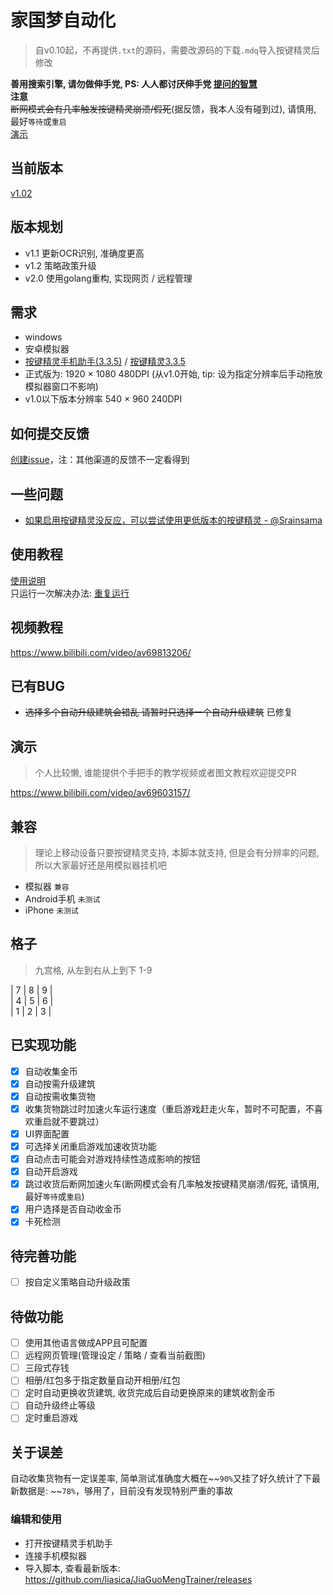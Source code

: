 # 家国梦自动化
> 自v0.10起，不再提供`.txt`的源码，需要改源码的下载`.mdq`导入按键精灵后修改

**善用搜索引擎, 请勿做伸手党, PS: 人人都讨厌伸手党 [提问的智慧](https://github.com/ryanhanwu/How-To-Ask-Questions-The-Smart-Way/blob/master/README-zh_CN.md)**  
**注意**  
~~断网模式会有几率触发按键精灵崩溃/假死~~(据反馈，我本人没有碰到过), 请慎用, 最好`等待`或`重启`  
[演示](https://www.bilibili.com/video/av69603157)

## 当前版本
[v1.02](https://github.com/liasica/JiaGuoMengTrainer/releases/tag/v1.02)

## 版本规划
- v1.1 更新OCR识别, 准确度更高
- v1.2 策略政策升级
- v2.0 使用golang重构, 实现网页 / 远程管理

## 需求
- windows
- 安卓模拟器
- [按键精灵手机助手(3.3.5)](http://www.mobileanjian.com/) / [按键精灵3.3.5](http://www.mobileanjian.com/)
- 正式版为: 1920 × 1080 480DPI (从v1.0开始, tip: 设为指定分辨率后手动拖放模拟器窗口不影响)
- v1.0以下版本分辨率 540 × 960 240DPI

## 如何提交反馈
[创建issue](https://github.com/liasica/JiaGuoMengTrainer/issues/new)，注：其他渠道的反馈不一定看得到

## 一些问题
- [如果启用按键精灵没反应，可以尝试使用更低版本的按键精灵 - @Srainsama](https://github.com/liasica/JiaGuoMengTrainer/issues/10)

## 使用教程
[使用说明](https://github.com/liasica/JiaGuoMengTrainer/wiki)  
只运行一次解决办法: [重复运行](https://github.com/liasica/JiaGuoMengTrainer/wiki/4.%E8%87%AA%E5%8A%A8%E5%8C%96%E8%AE%BE%E5%AE%9A#%E9%87%8D%E5%A4%8D%E8%BF%90%E8%A1%8C)

## 视频教程
https://www.bilibili.com/video/av69813206/

## 已有BUG
- ~~选择多个自动升级建筑会错乱 请暂时只选择一个自动升级建筑~~ 已修复

## 演示
> 个人比较懒, 谁能提供个手把手的教学视频或者图文教程欢迎提交PR  

https://www.bilibili.com/video/av69603157/

## 兼容
> 理论上移动设备只要按键精灵支持, 本脚本就支持, 但是会有分辨率的问题, 所以大家最好还是用模拟器挂机吧

- 模拟器 `兼容`
- Android手机 `未测试`
- iPhone `未测试`

## 格子

> 九宫格, 从左到右从上到下 1-9

| 7 | 8 | 9 |  
| 4 | 5 | 6 |  
| 1 | 2 | 3 |  

## 已实现功能
- [x] 自动收集金币
- [x] 自动按需升级建筑
- [x] 自动按需收集货物
- [x] 收集货物跳过时加速火车运行速度（重启游戏赶走火车，暂时不可配置，不喜欢重启就不要跳过）
- [x] UI界面配置
- [x] 可选择关闭重启游戏加速收货功能
- [x] 自动点击可能会对游戏持续性造成影响的按钮
- [x] 自动开启游戏
- [x] 跳过收货后断网加速火车(断网模式会有几率触发按键精灵崩溃/假死, 请慎用, 最好`等待`或`重启`)
- [x] 用户选择是否自动收金币
- [x] 卡死检测

## 待完善功能
- [ ] 按自定义策略自动升级政策

## 待做功能
- [ ] 使用其他语言做成APP且可配置
- [ ] 远程网页管理(管理设定 / 策略 / 查看当前截图)
- [ ] 三段式存钱
- [ ] 相册/红包多于指定数量自动开相册/红包
- [ ] 定时自动更换收货建筑, 收货完成后自动更换原来的建筑收割金币
- [ ] 自动升级终止等级
- [ ] 定时重启游戏

## 关于误差
自动收集货物有一定误差率, 简单测试准确度大概在~~`90%`又挂了好久统计了下最新数据是: ~~`78%`，够用了，目前没有发现特别严重的事故

### 编辑和使用
- 打开按键精灵手机助手
- 连接手机模拟器
- 导入脚本, 查看最新版本: https://github.com/liasica/JiaGuoMengTrainer/releases

